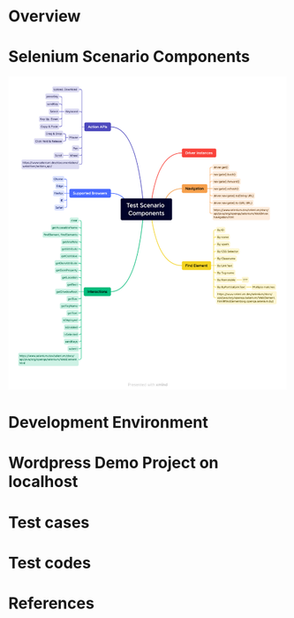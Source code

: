 # Overview 

# Selenium Scenario Components 

![Selenium Scenario Components ](https://github.com/vuhung16au/selenium/blob/main/Test-Scenario-Components.png?raw=true)

# Development Environment 

# Wordpress Demo Project on localhost 

# Test cases 

# Test codes 

# References 
